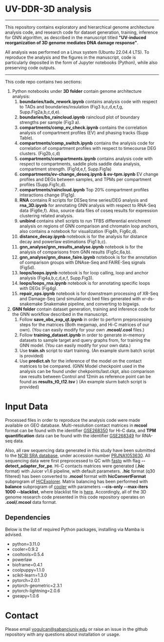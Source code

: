 # UV-DDR-3D analysis 
___
This repository contains exploratory and hierarchical genome architecture analysis code, and research code for dataset generation, training, inference for GNN algorithm, as described in the manuscript titled **"UV-induced reorganization of 3D genome mediates DNA damage response"**.

All analysis was performed on a Linux system (Ubuntu 22.04.4 LTS). To reproduce the analysis and the figures in the manuscript, code is particularly deposited in the form of Jupyter notebooks (Python), while also preserving code outputs.
___
This code repo contains two sections:
1. Python notebooks under **3D folder** contain genome architecture analysis:
   1. **boundaries/tads_rework.ipynb** contains analysis code with respect to TADs and boundaries/insulation (Fig3 b,c,d,e,f,g, Supp.Fig2a,b,c,d,e).
   2. **boundaries/bs_raincloud.ipynb** raincloud plot of boundary strengths per sample (Fig3 a).
   3. **compartments/comp_ev_check.ipynb** contains the correlation analysis of compartment profiles (EV) and phasing tracks (Supp Table).
   4. **compartments/comp_switch.ipynb** contains the analysis code for correlation of compartment profiles with respect to timecourse DEG clusters. (Fig2b,c,d) 
   5. **compartments/compartments.ipynb** contains analysis code with respect to compartments, saddle plots saddle data analysis, compartment strength. (Fig1d,e,f, Supp.Fig1a)
   6. **compartments/ev-change_deseq.ipynb & ev-tpm.ipynb** EV change profiles and DEGs between samples, and TPMs per compartment profiles (Supp.Fig1c,d).
   7. **compartments/raincloud.ipynb** Top 20% compartment profiles interactions change (Fig1g).
   8. **RNA** contains R scripts for DESeq time series/DEG analysis and **rna_3D.ipynb** for annotating GNN analysis with respect to RNA-Seq data (Fig6e,f). Also, source data files of coseq results for expression clustering related analysis. 
   9. **unibind** contains shell scripts to run TFBS differential enrichment analysis on regions of GNN comparison and chromatin loop anchors, also contains a notebook for visualization (Fig4h, Fig6c,d).
   10. **distance_decay.ipynb** notebook is for the analysis for distance decay and powerlaw estimations (Fig1 b,c).
   11. **gnn_analyse/gnn_results_analyse.ipynb** notebook is for the analysis of comparisons from GNN results (Fig5c,6a,b).
   12. **gnn_analyse/gnn_dnase_faire.ipynb** notebook is for the annotation of comparison groups with DNAse-Seq and FAIRE-Seq signals (Fig5d).
   13. **loops/loops.ipynb** notebook is for loop calling, loop and anchor analysis (Fig4a,b,c,d,e,f, Supp.Fig3).
   14. **loops/loops_rna.ipynb** notebook is for annotating specific loops with DEGs (Fig4g).
   15. **repair_ops.ipynb** notebook is for downstream processing of XR-Seq and Damage-Seq (and simulations) bed files generated with xr-ds-snakemake Snakemake pipeline, and converting to bigwigs.
2. **GNN folder** contain dataset generation, training and inference code for the GNN workflow described in the manuscript.
   1. Follow **save_obs_exp_qt.ipynb** in order to perform preprocessing steps for the matrices (Both megamap, and Hi-C matrices of our own). (You can easily modify for your own **.mcool/.cool** files.)
   2. Follow **training_dataset.ipynb** in order to generate in-memory datasets to sample target and query graphs from, for training the GNN model. (You can easily modify for your own data.)
   3. Use **train.sh** script to start training. (An example slurm batch script is provided)
   4. Use **predict.sh** for the inference of the model on the contact matrices to be compared. (GNN Model checkpoint used in the analysis can be found under chekpoints/last.ckpt, also comparison raw results between Control and 12min as reference point can be found as **results_t0_t12.tsv** ) (An example slurm batch script is provided)

# Input Data

Processed files in order to reproduce the analysis code were made available on GEO database. Multi-resolution contact matrices in **mcool** format can be found with the identifier [GSE268350](https://www.ncbi.nlm.nih.gov/geo/query/acc.cgi?acc=GSE268350) for Hi-C data, and **TPM quantification** data can be found with the identifier [GSE268349](https://www.ncbi.nlm.nih.gov/geo/query/acc.cgi?acc=GSE268349) for RNA-seq data.

Also, all raw sequencing data generated in this study have been submitted to the [NCBI SRA database](https://www.ncbi.nlm.nih.gov/bioproject/), under accession number [PRJNA1053630](https://dataview.ncbi.nlm.nih.gov/object/PRJNA1053630). All sequencing data were first preprocessed to QC with [fastp](https://github.com/OpenGene/fastp) with flag **--detect_adapter_for_pe**. Hi-C contacts matrices were generated (**.hic** format) with Juicer v1.6 pipeline, with default parameters. **.hic** format (q30 filtered) has been converted to **.mcool** format with **hicConvertFormat** subprogram of [HiCExplorer](https://github.com/deeptools/HiCExplorer). Matrix balancing has been performed with **balance** subprogram of [cooler](https://github.com/open2c/cooler) with parameters **--cis-only --max-iters 1000 --blacklist**, where blacklist file is [here](https://github.com/Boyle-Lab/Blacklist/blob/master/lists/hg38-blacklist.v2.bed.gz). Accordingly, all of the 3D genome research code presented in this code repository operates on **.cool/.mcool** data format.

## Dependencies

Below is the list of required Python packages, installing via Mamba is advised.

- python=3.11.0
- cooler=0.9.2
- cooltools=0.5.4
- powerlaw
- bioframe=0.4.1
- coolpuppy=1.1.0
- scikit-learn=1.3.0
- pytorch=2.0.1
- pytorch-geometric=2.3.1
- pytorch-lightning=2.0.6
- gseapy=1.0.6

# Contact
Please email [vogulcan@sabanciuniv.edu](vogulcan@sabanciuniv.edu) or raise an issue in the github repository with any questions about installation or usage.
